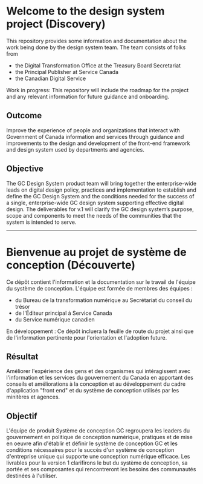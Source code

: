 # Welcome to the design system project (Discovery)

This repository provides some information and documentation about the work being done by the design system team.
The team consists of folks from 
- the Digital Transformation Office at the Treasury Board Secretariat
- the Principal Publisher at Service Canada
- the Canadian Digital Service

Work in progress: This repository will include the roadmap for the project and any relevant information for future guidance and onboarding.

## Outcome

Improve the experience of people and organizations that interact with Government of Canada information and services through guidance and improvements to the design and development of the front-end framework and design system used by departments and agencies.

## Objective 

The GC Design System product team will bring together the enterprise-wide leads on digital design policy, practices and implementation to establish and define the GC Design System and the conditions needed for the success of a single, enterprise-wide GC design system supporting effective digital design.  The deliverables for v.1 will clarify the GC design system’s purpose, scope and components to meet the needs of the communities that the system is intended to serve.

------

# Bienvenue au projet de système de conception (Découverte)

Ce dépôt contient l'information et la documentation sur le travail de l'équipe du système de conception.
L'équipe est formée de membres des équipes :
- du Bureau de la transformation numérique au Secrétariat du conseil du trésor
- de l'Éditeur principal à Service Canada
- du Service numérique canadien

En développement : Ce dépôt incluera la feuille de route du projet ainsi que de l'information pertinente pour l'orientation et l'adoption future.

## Résultat

Améliorer l'expérience des gens et des organismes qui intéragissent avec l'information et les services du gouvernement du Canada en apportant des conseils et améliorations à la conception et au développement du cadre d'application "front end" et du système de conception utilisés par les minitères et agences.

## Objectif

L'équipe de produit Système de conception GC regroupera les leaders du gouvernement en politique de conception numérique, pratiques et de mise en oeuvre afin d'établir et définir le système de conception GC et les conditions nécessaires pour le succès d'un système de conception d'entreprise unique qui supporte une conception numérique efficace. Les livrables pour la version 1 clarifirons le but du système de conception, sa portée et ses composantes qui rencontreront les besoins des communautés destinées à l'utiliser.
